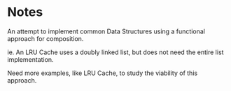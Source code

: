 # Notes

An attempt to implement common Data Structures using a functional approach for composition.

ie. An LRU Cache uses a doubly linked list, but does not need the entire list implementation.

Need more examples, like LRU Cache, to study the viability of this approach.
